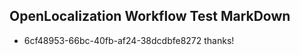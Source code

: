 ## OpenLocalization Workflow Test MarkDown
* 6cf48953-66bc-40fb-af24-38dcdbfe8272 thanks!

<!--HONumber=Sep16_HO1-->



